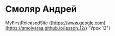 

# Смоляр Андрей
MyFirstReleasedSite
([https://www.google.com](https://smolyaraa.github.io/lesson_12/) "Урок 12")
